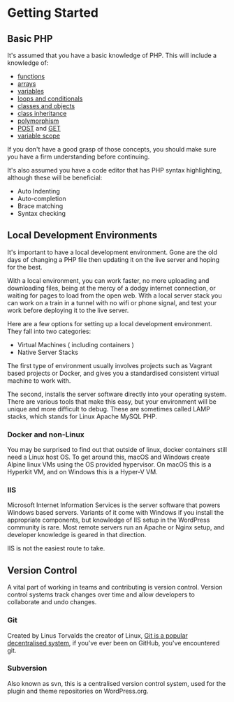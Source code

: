 # Getting Started

## Basic PHP

It's assumed that you have a basic knowledge of PHP. This will include a knowledge of:

 - [functions](http://www.php.net/manual/en/language.functions.php)
 - [arrays](http://www.php.net/manual/en/language.types.array.php)
 - [variables](http://www.php.net/manual/en/language.variables.php)
 - [loops and conditionals](http://www.php.net/manual/en/language.control-structures.php)
 - [classes and objects](http://www.php.net/manual/en/language.oop5.php)
 - [class inheritance](http://www.php.net/manual/en/language.oop5.inheritance.php)
 - [polymorphism](http://code.tutsplus.com/tutorials/understanding-and-applying-polymorphism-in-php--net-14362)
 - [POST](http://www.php.net/manual/en/reserved.variables.post.php) and [GET](http://www.php.net/manual/en/reserved.variables.get.php)
 - [variable scope](http://www.php.net/manual/en/language.variables.scope.php)

If you don't have a good grasp of those concepts, you should make sure you have a firm understanding before continuing.

It's also assumed you have a code editor that has PHP syntax highlighting, although these will be beneficial:

 - Auto Indenting
 - Auto-completion
 - Brace matching
 - Syntax checking

## Local Development Environments

It's important to have a local development environment. Gone are the old days of changing a PHP file then updating it on the live server and hoping for the best.

With a local environment, you can work faster, no more uploading and downloading files, being at the mercy of a dodgy internet connection, or waiting for pages to load from the open web. With a local server stack you can work on a train in a tunnel with no wifi or phone signal, and test your work before deploying it to the live server.

Here are a few options for setting up a local development environment. They fall into two categories:

 - Virtual Machines ( including containers )
 - Native Server Stacks

The first type of environment usually involves projects such as Vagrant based projects or Docker, and gives you a standardised consistent virtual machine to work with.

The second, installs the server software directly into your operating system. There are various tools that make this easy, but your environment will be unique and more difficult to debug. These are sometimes called LAMP stacks, which stands for Linux Apache MySQL PHP.

### Docker and non-Linux

You may be surprised to find out that outside of linux, docker containers still need a Linux host OS. To get around this, macOS and Windows create Alpine linux VMs using the OS provided hypervisor. On macOS this is a Hyperkit VM, and on Windows this is a Hyper-V VM.

### IIS

Microsoft Internet Information Services is the server software that powers Windows based servers. Variants of it come with Windows if you install the appropriate components, but knowledge of IIS setup in the WordPress community is rare. Most remote servers run an Apache or Nginx setup, and developer knowledge is geared in that direction.

IIS is not the easiest route to take.

## Version Control

A vital part of working in teams and contributing is version control. Version control systems track changes over time and allow developers to collaborate and undo changes.

### Git

Created by Linus Torvalds the creator of Linux, [Git is a popular decentralised system](http://git-scm.com/), if you've ever been on GitHub, you've encountered git.

### Subversion

Also known as svn, this is a centralised version control system, used for the plugin and theme repositories on WordPress.org.
